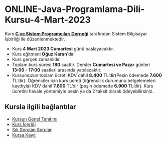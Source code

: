 # ONLINE-Java-Programlama-Dili-Kursu-4-Mart-2023

Kurs [__C ve Sistem Programcıları Derneği__](http://www.csystem.org/) tarafından Sistem Bilgisayar İşbirliği ile düzenlenmektedir.
+ Kurs __4 Mart 2023 Cumartesi__ günü başlayacaktır.
+ Kurs eğitmeni __Oğuz Karan__'dır.
+ Kurs gerçek zamanlıdır.
+ Toplam kurs süresi __180__ saattir. Dersler __Cumartesi ve Pazar__ günleri __13:00 - 17:00__ saatleri arasında yapılacaktır.
+ Kursumuzun toplam ücreti KDV dahil __8.400__ TL’dir(Peşin ödemede __7.600__ TL’dir). Öğrenciler için kurs ücreti (öğrencilik durumunu belgelemeleri kaydıyla) KDV dahil __7.600__ TL’dir (peşin ödemede __6.900__ TL’dir). Kurs ücretini havale yöntemiyle peşin ya da 2 taksit olarak ödeyebilirsiniz.
## Kursla ilgili bağlantılar
+ [Kursun Genel Tanıtımı](https://github.com/CSD-1993/ONLINE-Java-Programlama-Dili-Kursu-4-Mart-2023/blob/main/kurs_tanitimi.md)
+ [Kurs İçeriği](https://github.com/CSD-1993/ONLINE-Java-Programlama-Dili-Kursu-4-Mart-2023/blob/main/kurs_icerigi.md)
+ [Sık Sorulan Sorular](https://github.com/CSD-1993/ONLINE-Java-Programlama-Dili-Kursu-4-Mart-2023/blob/main/sss.md)
+ [Kursa Kayıt](https://us02web.zoom.us/meeting/register/tZYkfuGpqDMsG9PHtTyxt4wYbd-L4GY1IAv1)
